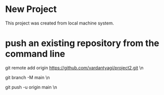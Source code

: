 # New Project

This project was created from local machine system.

# push an existing repository from the command line
git remote add origin https://github.com/vardantyagi/project2.git \n

git branch -M main \n

git push -u origin main \n
